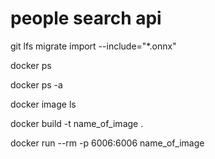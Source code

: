 # people search api

git lfs migrate import --include="*.onnx"


docker ps

docker ps -a

docker image ls


docker build -t name_of_image .

docker run --rm -p 6006:6006 name_of_image